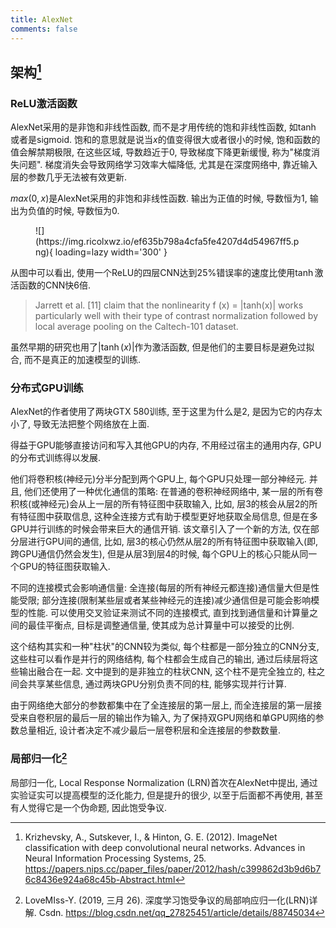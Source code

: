 ```yaml
---
title: AlexNet
comments: false
---
```


## 架构[^1]

### ReLU激活函数

AlexNet采用的是非饱和非线性函数, 而不是才用传统的饱和非线性函数, 如$\tanh$或者是sigmoid. 饱和的意思就是说当$x$的值变得很大或者很小的时候, 饱和函数的值会解禁期极限, 在这些区域, 导数趋近于$0$, 导致梯度下降更新缓慢, 称为"梯度消失问题". 梯度消失会导致网络学习效率大幅降低, 尤其是在深度网络中, 靠近输入层的参数几乎无法被有效更新. 

$max(0, x)$是AlexNet采用的非饱和非线性函数. 输出为正值的时候, 导数恒为$1$, 输出为负值的时候, 导数恒为$0$. 

<figure markdown='1'>
![](https://img.ricolxwz.io/ef635b798a4cfa5fe4207d4d54967ff5.png){ loading=lazy width='300' }
</figure>

从图中可以看出, 使用一个ReLU的四层CNN达到$25\%$错误率的速度比使用$\tanh$激活函数的CNN快$6$倍. 

> Jarrett et al. [11] claim that the nonlinearity f (x) = |tanh(x)| works particularly well with their type of contrast normalization followed by local average pooling on the Caltech-101 dataset.

虽然早期的研究也用了$|\tanh(x)|$作为激活函数, 但是他们的主要目标是避免过拟合, 而不是真正的加速模型的训练.

### 分布式GPU训练

AlexNet的作者使用了两块GTX 580训练, 至于这里为什么是$2$, 是因为它的内存太小了, 导致无法把整个网络放在上面. 

得益于GPU能够直接访问和写入其他GPU的内存, 不用经过宿主的通用内存, GPU的分布式训练得以发展. 

他们将卷积核(神经元)分半分配到两个GPU上, 每个GPU只处理一部分神经元. 并且, 他们还使用了一种优化通信的策略: 在普通的卷积神经网络中, 某一层的所有卷积核(或神经元)会从上一层的所有特征图中获取输入, 比如, 层3的核会从层2的所有特征图中获取信息, 这种全连接方式有助于模型更好地获取全局信息, 但是在多GPU并行训练的时候会带来巨大的通信开销. 该文章引入了一个新的方法, 仅在部分层进行GPU间的通信, 比如, 层3的核心仍然从层2的所有特征图中获取输入(即, 跨GPU通信仍然会发生), 但是从层3到层4的时候, 每个GPU上的核心只能从同一个GPU的特征图获取输入.

不同的连接模式会影响通信量: 全连接(每层的所有神经元都连接)通信量大但是性能受限; 部分连接(限制某些层或者某些神经元的连接)减少通信但是可能会影响模型的性能. 可以使用交叉验证来测试不同的连接模式, 直到找到通信量和计算量之间的最佳平衡点, 目标是调整通信量, 使其成为总计算量中可以接受的比例.

这个结构其实和一种"柱状"的CNN较为类似, 每个柱都是一部分独立的CNN分支, 这些柱可以看作是并行的网络结构, 每个柱都会生成自己的输出, 通过后续层将这些输出融合在一起. 文中提到的是非独立的柱状CNN, 这个柱不是完全独立的, 柱之间会共享某些信息, 通过两块GPU分别负责不同的柱, 能够实现并行计算.

由于网络绝大部分的参数都集中在了全连接层的第一层上, 而全连接层的第一层接受来自卷积层的最后一层的输出作为输入, 为了保持双GPU网络和单GPU网络的参数总量相近, 设计者决定不减少最后一层卷积层和全连接层的参数数量.

### 局部归一化[^2]

局部归一化, Local Response Normalization (LRN)首次在AlexNet中提出, 通过实验证实可以提高模型的泛化能力, 但是提升的很少, 以至于后面都不再使用, 甚至有人觉得它是一个伪命题, 因此饱受争议.

[^1]: Krizhevsky, A., Sutskever, I., & Hinton, G. E. (2012). ImageNet classification with deep convolutional neural networks. Advances in Neural Information Processing Systems, 25. https://papers.nips.cc/paper_files/paper/2012/hash/c399862d3b9d6b76c8436e924a68c45b-Abstract.html
[^2]: LoveMIss-Y. (2019, 三月 26). 深度学习饱受争议的局部响应归一化(LRN)详解. Csdn. https://blog.csdn.net/qq_27825451/article/details/88745034